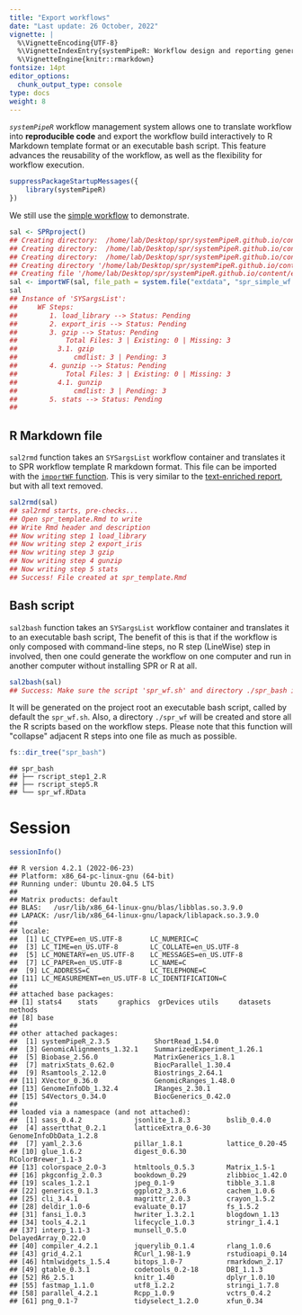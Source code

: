 ```yaml
---
title: "Export workflows" 
date: "Last update: 26 October, 2022" 
vignette: |
  %\VignetteEncoding{UTF-8}
  %\VignetteIndexEntry{systemPipeR: Workflow design and reporting generation environment}
  %\VignetteEngine{knitr::rmarkdown}
fontsize: 14pt
editor_options: 
  chunk_output_type: console
type: docs
weight: 8
---
```


_`systemPipeR`_ workflow management system allows one to translate workflow into 
**reproducible code** and export the 
workflow build interactively to R Markdown template format or an executable bash script.
This feature advances the reusability of the workflow, as well as the flexibility
for workflow execution.








```r
suppressPackageStartupMessages({
    library(systemPipeR)
})
```

We still use the [simple workflow](https://raw.githubusercontent.com/systemPipeR/systemPipeR.github.io/main/static/en/sp/spr/sp_run/spr_simple_wf.md) to demonstrate.

```r
sal <- SPRproject()
## Creating directory:  /home/lab/Desktop/spr/systemPipeR.github.io/content/en/sp/spr/sp_run/data 
## Creating directory:  /home/lab/Desktop/spr/systemPipeR.github.io/content/en/sp/spr/sp_run/param 
## Creating directory:  /home/lab/Desktop/spr/systemPipeR.github.io/content/en/sp/spr/sp_run/results 
## Creating directory '/home/lab/Desktop/spr/systemPipeR.github.io/content/en/sp/spr/sp_run/.SPRproject'
## Creating file '/home/lab/Desktop/spr/systemPipeR.github.io/content/en/sp/spr/sp_run/.SPRproject/SYSargsList.yml'
sal <- importWF(sal, file_path = system.file("extdata", "spr_simple_wf.Rmd", package = "systemPipeR"), verbose = FALSE)
sal
## Instance of 'SYSargsList': 
##     WF Steps:
##        1. load_library --> Status: Pending
##        2. export_iris --> Status: Pending
##        3. gzip --> Status: Pending 
##            Total Files: 3 | Existing: 0 | Missing: 3 
##          3.1. gzip
##              cmdlist: 3 | Pending: 3
##        4. gunzip --> Status: Pending 
##            Total Files: 3 | Existing: 0 | Missing: 3 
##          4.1. gunzip
##              cmdlist: 3 | Pending: 3
##        5. stats --> Status: Pending
## 
```

## R Markdown file

`sal2rmd` function takes an `SYSargsList` workflow container and translates it to 
SPR workflow template R markdown format. This file can be imported with the 
[`importWF` function](../step_import). This is very similar to the 
[text-enriched report](../step_reports), but with all text removed. 


```r
sal2rmd(sal)
## sal2rmd starts, pre-checks...
## Open spr_template.Rmd to write
## Write Rmd header and description
## Now writing step 1 load_library
## Now writing step 2 export_iris
## Now writing step 3 gzip
## Now writing step 4 gunzip
## Now writing step 5 stats
## Success! File created at spr_template.Rmd
```


## Bash script

`sal2bash` function takes an `SYSargsList` workflow container and translates 
it to an executable bash script, The benefit of this is that if the workflow is 
only composed with command-line steps, no R step (LineWise) step in involved, then 
one could generate the workflow on one computer and run in another computer without 
installing SPR or R at all. 


```r
sal2bash(sal)
## Success: Make sure the script 'spr_wf.sh' and directory ./spr_bash is there before executing.
```

It will be generated on the project root an executable bash script, called by
default the `spr_wf.sh`. Also, a directory `./spr_wf` will be created and store 
all the R scripts based on the workflow steps. Please note that this function will 
"collapse" adjacent R steps into one file as much as possible.


```r
fs::dir_tree("spr_bash")
```

```
## spr_bash
## ├── rscript_step1_2.R
## ├── rscript_step5.R
## └── spr_wf.RData
```


# Session 

```r
sessionInfo()
```

```
## R version 4.2.1 (2022-06-23)
## Platform: x86_64-pc-linux-gnu (64-bit)
## Running under: Ubuntu 20.04.5 LTS
## 
## Matrix products: default
## BLAS:   /usr/lib/x86_64-linux-gnu/blas/libblas.so.3.9.0
## LAPACK: /usr/lib/x86_64-linux-gnu/lapack/liblapack.so.3.9.0
## 
## locale:
##  [1] LC_CTYPE=en_US.UTF-8       LC_NUMERIC=C              
##  [3] LC_TIME=en_US.UTF-8        LC_COLLATE=en_US.UTF-8    
##  [5] LC_MONETARY=en_US.UTF-8    LC_MESSAGES=en_US.UTF-8   
##  [7] LC_PAPER=en_US.UTF-8       LC_NAME=C                 
##  [9] LC_ADDRESS=C               LC_TELEPHONE=C            
## [11] LC_MEASUREMENT=en_US.UTF-8 LC_IDENTIFICATION=C       
## 
## attached base packages:
## [1] stats4    stats     graphics  grDevices utils     datasets  methods  
## [8] base     
## 
## other attached packages:
##  [1] systemPipeR_2.3.5           ShortRead_1.54.0           
##  [3] GenomicAlignments_1.32.1    SummarizedExperiment_1.26.1
##  [5] Biobase_2.56.0              MatrixGenerics_1.8.1       
##  [7] matrixStats_0.62.0          BiocParallel_1.30.4        
##  [9] Rsamtools_2.12.0            Biostrings_2.64.1          
## [11] XVector_0.36.0              GenomicRanges_1.48.0       
## [13] GenomeInfoDb_1.32.4         IRanges_2.30.1             
## [15] S4Vectors_0.34.0            BiocGenerics_0.42.0        
## 
## loaded via a namespace (and not attached):
##  [1] sass_0.4.2             jsonlite_1.8.3         bslib_0.4.0           
##  [4] assertthat_0.2.1       latticeExtra_0.6-30    GenomeInfoDbData_1.2.8
##  [7] yaml_2.3.6             pillar_1.8.1           lattice_0.20-45       
## [10] glue_1.6.2             digest_0.6.30          RColorBrewer_1.1-3    
## [13] colorspace_2.0-3       htmltools_0.5.3        Matrix_1.5-1          
## [16] pkgconfig_2.0.3        bookdown_0.29          zlibbioc_1.42.0       
## [19] scales_1.2.1           jpeg_0.1-9             tibble_3.1.8          
## [22] generics_0.1.3         ggplot2_3.3.6          cachem_1.0.6          
## [25] cli_3.4.1              magrittr_2.0.3         crayon_1.5.2          
## [28] deldir_1.0-6           evaluate_0.17          fs_1.5.2              
## [31] fansi_1.0.3            hwriter_1.3.2.1        blogdown_1.13         
## [34] tools_4.2.1            lifecycle_1.0.3        stringr_1.4.1         
## [37] interp_1.1-3           munsell_0.5.0          DelayedArray_0.22.0   
## [40] compiler_4.2.1         jquerylib_0.1.4        rlang_1.0.6           
## [43] grid_4.2.1             RCurl_1.98-1.9         rstudioapi_0.14       
## [46] htmlwidgets_1.5.4      bitops_1.0-7           rmarkdown_2.17        
## [49] gtable_0.3.1           codetools_0.2-18       DBI_1.1.3             
## [52] R6_2.5.1               knitr_1.40             dplyr_1.0.10          
## [55] fastmap_1.1.0          utf8_1.2.2             stringi_1.7.8         
## [58] parallel_4.2.1         Rcpp_1.0.9             vctrs_0.4.2           
## [61] png_0.1-7              tidyselect_1.2.0       xfun_0.34
```


